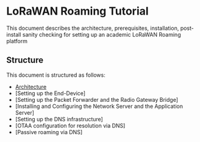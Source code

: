 # LoRaWAN Roaming Tutorial
This document describes the architecture, prerequisites, installation, post-install sanity
checking for setting up an academic LoRaWAN Roaming platform

## Structure

This document is structured as follows:

 * [Architecture]
 * [Setting up the End-Device]
 * [Setting up the Packet Forwarder and the Radio Gateway Bridge]
 * [Installing and Configuring the Network Server and the Application Server]
 * [Setting up the DNS infrastructure]
 * [OTAA configuration for resolution via DNS]
 * [Passive roaming via DNS]
 

[Architecture]: https://github.com/sandoche2k/IoTRoam-Tutorial/Architecture.md
